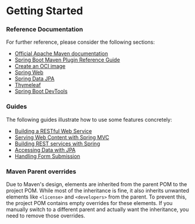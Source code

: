 # Getting Started

### Reference Documentation
For further reference, please consider the following sections:

* [Official Apache Maven documentation](https://maven.apache.org/guides/index.html)
* [Spring Boot Maven Plugin Reference Guide](https://docs.spring.io/spring-boot/3.5.7-SNAPSHOT/maven-plugin)
* [Create an OCI image](https://docs.spring.io/spring-boot/3.5.7-SNAPSHOT/maven-plugin/build-image.html)
* [Spring Web](https://docs.spring.io/spring-boot/3.5.7-SNAPSHOT/reference/web/servlet.html)
* [Spring Data JPA](https://docs.spring.io/spring-boot/3.5.7-SNAPSHOT/reference/data/sql.html#data.sql.jpa-and-spring-data)
* [Thymeleaf](https://docs.spring.io/spring-boot/3.5.7-SNAPSHOT/reference/web/servlet.html#web.servlet.spring-mvc.template-engines)
* [Spring Boot DevTools](https://docs.spring.io/spring-boot/3.5.7-SNAPSHOT/reference/using/devtools.html)

### Guides
The following guides illustrate how to use some features concretely:

* [Building a RESTful Web Service](https://spring.io/guides/gs/rest-service/)
* [Serving Web Content with Spring MVC](https://spring.io/guides/gs/serving-web-content/)
* [Building REST services with Spring](https://spring.io/guides/tutorials/rest/)
* [Accessing Data with JPA](https://spring.io/guides/gs/accessing-data-jpa/)
* [Handling Form Submission](https://spring.io/guides/gs/handling-form-submission/)

### Maven Parent overrides

Due to Maven's design, elements are inherited from the parent POM to the project POM.
While most of the inheritance is fine, it also inherits unwanted elements like `<license>` and `<developers>` from the parent.
To prevent this, the project POM contains empty overrides for these elements.
If you manually switch to a different parent and actually want the inheritance, you need to remove those overrides.

